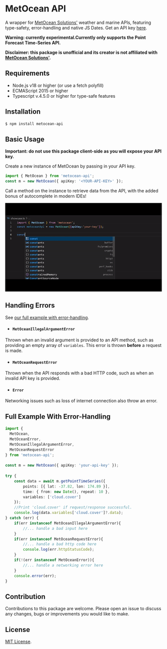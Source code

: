 # MetOcean API

A wrapper for [MetOcean Solutions'](https://forecast-docs.metoceanapi.com/docs/#/getting-started) weather and marine APIs, featuring type-safety, error-handling and native JS Dates. Get an API key [here](https://console.metoceanapi.com/).

<b>Warning: currently experimental.Currently only supports the Point Forecast Time-Series API.</b>

<b>Disclaimer: this package is unofficial and its creator is not affiliated with
[MetOcean Solutions'](https://www.metocean.co.nz/). </b>  

## Requirements
- Node.js v18 or higher (or use a fetch polyfill)
- ECMAScript 2015 or higher
- Typescript v.4.5.0 or higher for type-safe features

## Installation
```bash
$ npm install metocean-api
```

## Basic Usage
<b>Important: do not use this package client-side as you will expose your API key.</b>

Create a new instance of MetOcean by passing in your API key. 
```ts
import { MetOcean } from 'metocean-api';
const m = new MetOcean({ apiKey: '<YOUR-API-KEY>' });
```
Call a method on the instance to retrieve data from the API, with the added bonus of autocomplete in modern IDEs!

![](https://github.com/goldentree1/node-metocean/blob/main/showcase.gif)

## Handling Errors
See [our full example with error-handling](#full-example-with-error-handling).

- #### `MetOceanIllegalArgumentError`
Thrown when an invalid argument is provided to an API method, such as providing an empty array of `variables`. This error is thrown <b>before</b> a request is made.

- #### `MetOceanRequestError`
Thrown when the API responds with a bad HTTP code, such as when an invalid API key is provided.

- #### `Error`
Networking issues such as loss of internet connection also throw an error.

## Full Example With Error-Handling 
```ts
import {
  MetOcean, 
  MetOceanError,
  MetOceanIllegalArgumentError,
  MetOceanRequestError
} from 'metocean-api';

const m = new MetOcean({ apiKey: 'your-api-key' });

try {
    const data = await m.getPointTimeSeries({
        points: [{ lat: -37.82, lon: 174.89 }],
        time: { from: new Date(), repeat: 10 },
        variables: ['cloud.cover']
    });
    //Print 'cloud.cover' if request/response successful.
    console.log(data.variables['cloud.cover']?.data);
} catch (err) {
    if(err instanceof MetOceanIllegalArgumentError){
        //... handle a bad input here
    }
    if(err instanceof MetOceanRequestError){
        //... handle a bad http code here
        console.log(err.httpStatusCode);
    }
    if(!(err instanceof MetOceanError)){
        //... handle a networking error here
    }
    console.error(err);
}
```

## Contribution
Contributions to this package are welcome. Please open an issue to discuss any changes, bugs or improvements you would like to make.

## License
[MIT License](https://github.com/goldentree1/node-metocean/blob/main/LICENSE).
